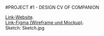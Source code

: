 #PROJECT #1 - DESIGN CV OF COMPANION

[Link-Website](https://mayckellp.github.io/ONLINE-CV/).  
[Link-Figma (Wireframe und Mockup)](https://www.figma.com/file/jgIoMPoeTj05efHhJvFl3g/CV?node-id=0%3A1).  
Sketch: Sketch.jpg
